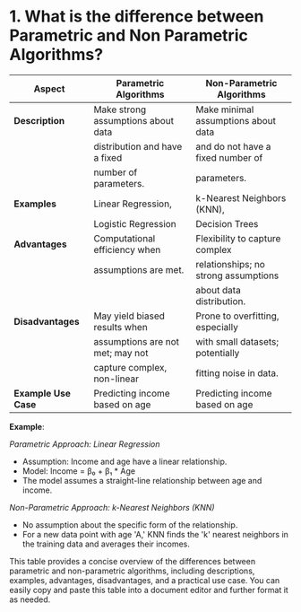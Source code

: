 # 1. What is the difference between Parametric and Non Parametric Algorithms?


| Aspect                                | Parametric Algorithms               | Non-Parametric Algorithms            |
|---------------------------------------|------------------------------------|-------------------------------------|
| **Description**                       | Make strong assumptions about data  | Make minimal assumptions about data |
|                                       | distribution and have a fixed      | and do not have a fixed number of   |
|                                       | number of parameters.               | parameters.                         |
| **Examples**                           | Linear Regression,                 | k-Nearest Neighbors (KNN),          |
|                                       | Logistic Regression                | Decision Trees                      |
| **Advantages**                         | Computational efficiency when      | Flexibility to capture complex      |
|                                       | assumptions are met.                | relationships; no strong assumptions|
|                                       |                                    | about data distribution.            |
| **Disadvantages**                     | May yield biased results when      | Prone to overfitting, especially    |
|                                       | assumptions are not met; may not   | with small datasets; potentially   |
|                                       | capture complex, non-linear        | fitting noise in data.              |
| **Example Use Case**                  | Predicting income based on age     | Predicting income based on age     |

**Example**:

*Parametric Approach: Linear Regression*

- Assumption: Income and age have a linear relationship.
- Model: Income = β₀ + β₁ * Age
- The model assumes a straight-line relationship between age and income.

*Non-Parametric Approach: k-Nearest Neighbors (KNN)*

- No assumption about the specific form of the relationship.
- For a new data point with age 'A,' KNN finds the 'k' nearest neighbors in the training data and averages their incomes.

This table provides a concise overview of the differences between parametric and non-parametric algorithms, including descriptions, examples, advantages, disadvantages, and a practical use case. You can easily copy and paste this table into a document editor and further format it as needed.
